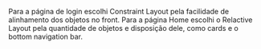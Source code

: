 Para a página de login escolhi Constraint Layout pela facilidade de alinhamento dos objetos no front.
Para a página Home escolhi o Relactive Layout pela quantidade de objetos e disposição dele, como cards e o bottom navigation bar.
